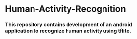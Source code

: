 # Human-Activity-Recognition

### This repository contains development of an android application to recognize human activity using tflite.
